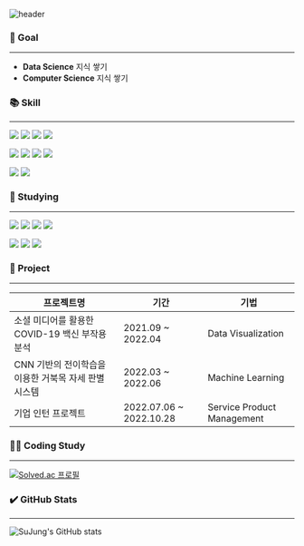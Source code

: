 <!--
**rtw-Git/rtw-Git** is a ✨ _special_ ✨ repository because its `README.md` (this file) appears on your GitHub profile.

Here are some ideas to get you started:

- 🔭 I’m currently working on ...
- 🌱 I’m currently learning ...
- 👯 I’m looking to collaborate on ...
- 🤔 I’m looking for help with ...
- 💬 Ask me about ...
- 📫 How to reach me: ...
- 😄 Pronouns: ...
- ⚡ Fun fact: ...

-->
![header](https://capsule-render.vercel.app/api?type=waving!&color=auto&height=200&section=header&text=SuJung%20Kim&fontSize=90)

### 🙌 Goal
___
- **Data Science** 지식 쌓기
- **Computer Science** 지식 쌓기


### 📚 Skill
___
<img src="https://img.shields.io/badge/Python-3776AB?style=flat&logo=python&logoColor=white"/> <img src="https://img.shields.io/badge/Jupyter Notebook-F37626?style=flat&logo=r&logoColor=white"/> <img src="https://img.shields.io/badge/MySQL-4479A1?style=flat&logo=mysql&logoColor=white"/> <img src="https://img.shields.io/badge/MongoDB-47A248?style=flat&logo=mongodb&logoColor=white"/>

<img src="https://img.shields.io/badge/R-276DC3?style=flat&logo=r&logoColor=white"/> <img src="https://img.shields.io/badge/RStudio-75AADB?style=flat&logo=rstudio&logoColor=white"/> <img src="https://img.shields.io/badge/C-A8B9CC?style=flat&logo=c&logoColor=white"/> <img src="https://img.shields.io/badge/Java-007396?style=flat&logo=java&logoColor=white"/>

<img src="https://img.shields.io/badge/HTML-E34F26?style=flat&logo=html&logoColor=white"/> <img src="https://img.shields.io/badge/CSS-1572B6?style=flat&logo=css&logoColor=white"/>


### 📖 Studying
___
<img src="https://img.shields.io/badge/Linux-FCC624?style=flat&logo=linux&logoColor=white"/> <img src="https://img.shields.io/badge/Kotlin-7F52FF?style=flat&logo=kotlin&logoColor=white"/> <img src="https://img.shields.io/badge/VMware Workstation-607078?style=flat&logo=vmware&logoColor=white"/> <img src="https://img.shields.io/badge/Android Studio-3DDC84?style=flat&logo=android studio&logoColor=white"/>

<img src="https://img.shields.io/badge/CS-lightgray?"/> <img src="https://img.shields.io/badge/Computer Nework-lightgray?"/> <img src="https://img.shields.io/badge/GitHub-181717?style=flat&logo=github&logoColor=white"/>


### 💪 Project
___
프로젝트명                                         |기간                   |기법
---------------------------------------------------|----------------------|---------------------
소셜 미디어를 활용한 COVID-19 백신 부작용 분석      |2021.09 ~ 2022.04      |Data Visualization
CNN 기반의 전이학습을 이용한 거북목 자세 판별 시스템|2022.03 ~ 2022.06       |Machine Learning
기업 인턴 프로젝트                                 |2022.07.06 ~ 2022.10.28 |Service Product Management


### 👩‍💻 Coding Study
___ 
[![Solved.ac
프로필](http://mazassumnida.wtf/api/v2/generate_badge?boj=rtw0203)](https://solved.ac/rtw0203)


### ✔️ GitHub Stats
___
![SuJung's GitHub stats](https://github-readme-stats.vercel.app/api?username=rtw-Git&show_icons=true&theme=radical)
